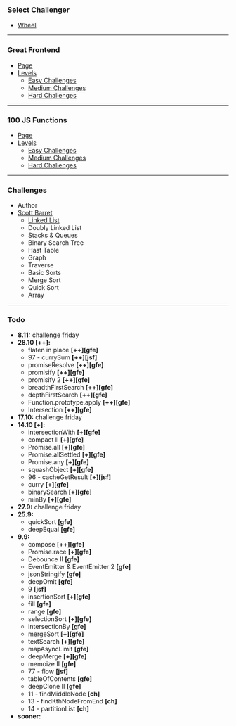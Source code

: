 ### Select Challenger

-   [Wheel](https://wheelofnames.com/k58-k4v)

---

### Great Frontend

-   [Page](https://www.greatfrontend.com/prepare)
-   [Levels](https://wheelofnames.com/j6k-rbs)
    -   [Easy Challenges](https://wheelofnames.com/5vr-crv)
    -   [Medium Challenges](https://wheelofnames.com/nwh-f7a)
    -   [Hard Challenges](https://wheelofnames.com/gfw-3jv)

---

### 100 JS Functions

-   [Page](https://www.100jsfunctions.com/exercises)
-   [Levels](https://wheelofnames.com/j6k-rbs)
    -   [Easy Challenges](https://wheelofnames.com/3ba-d6s)
    -   [Medium Challenges](https://wheelofnames.com/38u-urz)
    -   [Hard Challenges](https://wheelofnames.com/wpm-kk7)

---

### Challenges

-   Author
-   [Scott Barret](https://wheelofnames.com/gqm-58f)
    -   [Linked List](https://wheelofnames.com/hu9-drd)
    -   Doubly Linked List
    -   Stacks & Queues
    -   Binary Search Tree
    -   Hast Table
    -   Graph
    -   Traverse
    -   Basic Sorts
    -   Merge Sort
    -   Quick Sort
    -   Array

---

### Todo

-   **8.11:** challenge friday
-   **28.10 [++]:**
    -   flaten in place **[++][gfe]**
    -   97 - currySum **[++][jsf]**
    -   promiseResolve **[++][gfe]**
    -   promisify **[++][gfe]**
    -   promisify 2 **[++][gfe]**
    -   breadthFirstSearch **[++][gfe]**
    -   depthFirstSearch **[++][gfe]**
    -   Function.prototype.apply **[++][gfe]**
    -   Intersection **[++][gfe]**
-   **17.10:** challenge friday
-   **14.10 [+]:**
    -   intersectionWith **[+][gfe]**
    -   compact II **[+][gfe]**
    -   Promise.all **[+][gfe]**
    -   Promise.allSettled **[+][gfe]**
    -   Promise.any **[+][gfe]**
    -   squashObject **[+][gfe]**
    -   96 - cacheGetResult **[+][jsf]**
    -   curry **[+][gfe]**
    -   binarySearch **[+][gfe]**
    -   minBy **[+][gfe]**
-   **27.9:** challenge friday
-   **25.9:**
    -   quickSort **[gfe]**
    -   deepEqual **[gfe]**
-   **9.9:**
    -   compose **[++][gfe]**
    -   Promise.race **[+][gfe]**
    -   Debounce II **[gfe]**
    -   EventEmitter & EventEmitter 2 **[gfe]**
    -   jsonStringify **[gfe]**
    -   deepOmit **[gfe]**
    -   9 **[jsf]**
    -   insertionSort **[+][gfe]**
    -   fill **[gfe]**
    -   range **[gfe]**
    -   selectionSort **[+][gfe]**
    -   intersectionBy **[gfe]**
    -   mergeSort **[+][gfe]**
    -   textSearch **[+][gfe]**
    -   mapAsyncLimit **[gfe]**
    -   deepMerge **[+][gfe]**
    -   memoize II **[gfe]**
    -   77 - flow **[jsf]**
    -   tableOfContents **[gfe]**
    -   deepClone II **[gfe]**
    -   11 - findMiddleNode **[ch]**
    -   13 - findKthNodeFromEnd **[ch]**
    -   14 - partitionList **[ch]**
-   **sooner:**
